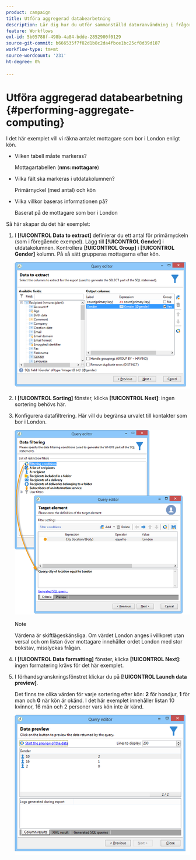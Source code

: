 ```yaml
---
product: campaign
title: Utföra aggregerad databearbetning
description: Lär dig hur du utför sammanställd datoranvändning i frågor
feature: Workflows
exl-id: 5b05788f-498b-4a84-bdde-2852900f0129
source-git-commit: b666535f7f82d1b8c2da4fbce1bc25cf8d39d187
workflow-type: tm+mt
source-wordcount: '231'
ht-degree: 0%

---
```


# Utföra aggregerad databearbetning {#performing-aggregate-computing}



I det här exemplet vill vi räkna antalet mottagare som bor i London enligt kön.

* Vilken tabell måste markeras?

  Mottagartabellen (**nms:mottagare**)

* Vilka fält ska markeras i utdatakolumnen?

  Primärnyckel (med antal) och kön

* Vilka villkor baseras informationen på?

  Baserat på de mottagare som bor i London

Så här skapar du det här exemplet:

1. I **[!UICONTROL Data to extract]** definierar du ett antal för primärnyckeln (som i föregående exempel). Lägg till **[!UICONTROL Gender]** i utdatakolumnen. Kontrollera **[!UICONTROL Group]** i **[!UICONTROL Gender]** kolumn. På så sätt grupperas mottagarna efter kön.

   ![](assets/query_editor_nveau_27.png)

1. I **[!UICONTROL Sorting]** fönster, klicka **[!UICONTROL Next]**: ingen sortering behövs här.
1. Konfigurera datafiltrering. Här vill du begränsa urvalet till kontakter som bor i London.

   ![](assets/query_editor_22.png)

   >[!NOTE]
   >
   >Värdena är skiftlägeskänsliga. Om värdet London anges i villkoret utan versal och om listan över mottagare innehåller ordet London med stor bokstav, misslyckas frågan.

1. I **[!UICONTROL Data formatting]** fönster, klicka **[!UICONTROL Next]**: ingen formatering krävs för det här exemplet.
1. I förhandsgranskningsfönstret klickar du på **[!UICONTROL Launch data preview]**.

   Det finns tre olika värden för varje sortering efter kön: **2** för hondjur, **1** för man och **0** när kön är okänd. I det här exemplet innehåller listan 10 kvinnor, 16 män och 2 personer vars kön inte är känd.

   ![](assets/query_editor_agregat_04.png)
